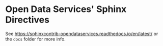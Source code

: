 # Open Data Services' Sphinx Directives

See https://sphinxcontrib-opendataservices.readthedocs.io/en/latest/ or the `docs` folder for more info.
